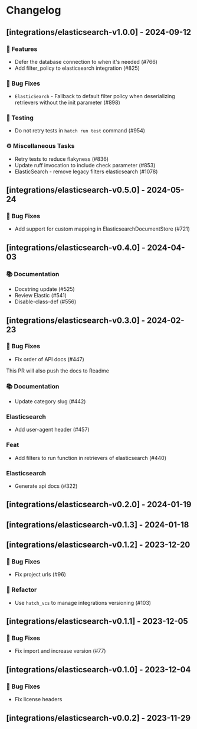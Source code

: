 # Changelog

## [integrations/elasticsearch-v1.0.0] - 2024-09-12

### 🚀 Features

- Defer the database connection to when it's needed (#766)
- Add filter_policy to elasticsearch integration (#825)

### 🐛 Bug Fixes

- `ElasticSearch` - Fallback to default filter policy when deserializing retrievers without the init parameter (#898)

### 🧪 Testing

- Do not retry tests in `hatch run test` command (#954)

### ⚙️ Miscellaneous Tasks

- Retry tests to reduce flakyness (#836)
- Update ruff invocation to include check parameter (#853)
- ElasticSearch - remove legacy filters elasticsearch (#1078)

## [integrations/elasticsearch-v0.5.0] - 2024-05-24

### 🐛 Bug Fixes

- Add support for custom mapping in ElasticsearchDocumentStore (#721)

## [integrations/elasticsearch-v0.4.0] - 2024-04-03

### 📚 Documentation

- Docstring update  (#525)
- Review Elastic (#541)
- Disable-class-def (#556)

## [integrations/elasticsearch-v0.3.0] - 2024-02-23

### 🐛 Bug Fixes

- Fix order of API docs (#447)

This PR will also push the docs to Readme

### 📚 Documentation

- Update category slug (#442)

### Elasticsearch

- Add user-agent header (#457)

### Feat

- Add filters to run function in retrievers of elasticsearch (#440)

### Elasticsearch

- Generate api docs (#322)

## [integrations/elasticsearch-v0.2.0] - 2024-01-19

## [integrations/elasticsearch-v0.1.3] - 2024-01-18

## [integrations/elasticsearch-v0.1.2] - 2023-12-20

### 🐛 Bug Fixes

- Fix project urls (#96)



### 🚜 Refactor

- Use `hatch_vcs` to manage integrations versioning (#103)

## [integrations/elasticsearch-v0.1.1] - 2023-12-05

### 🐛 Bug Fixes

- Fix import and increase version (#77)



## [integrations/elasticsearch-v0.1.0] - 2023-12-04

### 🐛 Bug Fixes

- Fix license headers


## [integrations/elasticsearch-v0.0.2] - 2023-11-29

<!-- generated by git-cliff -->

